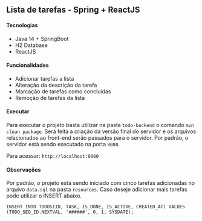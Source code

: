 ## Lista de tarefas - Spring + ReactJS

#### Tecnologias
- Java 14 + SpringBoot
- H2 Database 
- ReactJS

#### Funcionalidades
- Adicionar tarefas a lista
- Alteração da descrição da tarefa
- Marcação de tarefas como concluídas
- Remoção de tarefas da lista

#### Executar
Para executar o projeto basta utilizar na pasta `todo-backend` o comando `mvn clean package`.
Será feita a criação da versão final do servidor e os arquivos relacionados ao front-end serão passados para o servidor.
Por padrão, o servidor está sendo executado na porta `8080`.

Para acessar: `http://localhost:8080`

#### Observações
Por padrão, o projeto está sendo iniciado com cinco tarefas adicionadas no arquivo `data.sql` na pasta `resources`.
Caso deseje adicionar mais tarefas pode utilizar o INSERT abaixo.

`INSERT INTO TODOS(ID, TASK, IS_DONE, IS_ACTIVE, CREATED_AT) VALUES (TODO_SEQ_ID.NEXTVAL, '######', 0, 1, SYSDATE);`